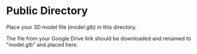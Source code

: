 # Public Directory

Place your 3D model file (model.glb) in this directory.

The file from your Google Drive link should be downloaded and renamed to "model.glb" and placed here.

